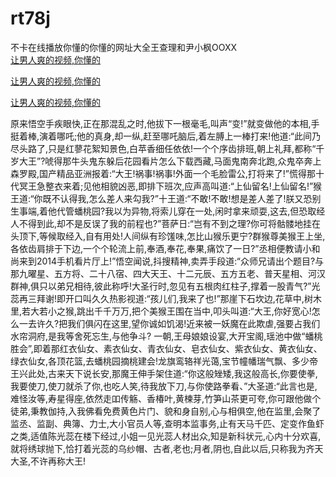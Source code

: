 # rt78j
不卡在线播放你懂的你懂的网址大全王查理和尹小枫OOXX
<br>
[让男人爽的视频,你懂的](http://akihgjzomrx.top/?kk)

[让男人爽的视频,你懂的](http://akihgjzomrx.top/?kk)

[让男人爽的视频,你懂的](http://akihgjzomrx.top/?kk)   
    
原来悟空手疾眼快,正在那混乱之时,他拔下一根毫毛,叫声“变!”就变做他的本相,手挺着棒,演着哪吒;他的真身,却一纵,赶至哪吒脑后,着左膊上一棒打来!他道:“此间乃尽头路了,只是红蓼花絮知景色,白苹香细任依依!一个个序齿排班,朝上礼拜,都称“千岁大王”?唬得那牛头鬼东躲后花园看片怎么下载西藏,马面鬼南奔北跑,众鬼卒奔上森罗殿,国产精品亚洲报着:“大王!祸事!祸事!外面一个毛脸雷公,打将来了!”慌得那十代冥王急整衣来着;见他相貌凶恶,即排下班次,应声高叫道:“上仙留名!上仙留名!”猴王道:“你既不认得我,怎么差人来勾我?”十王道:“不敢!不敢!想是差人差了!朕又恐别生事端,着他代管蟠桃园?我以为异物,将索儿穿在一处,闲时拿来顽耍,这去,但恐取经人不得到此,却不是反误了我的前程也?”菩萨日:“岂有不到之理?你可将骷髅地挂在头顶下,等候取经入,自有用处!人间纵有珍馐味,怎比山猴乐更宁?群猴尊美猴王上坐,各依齿肩排于下边,一个个轮流上前,奉酒,奉花,奉果,痛饮了一日?”丞相便教请小和尚来到2014手机看片厅上!”悟空闻说,抖搜精神,卖弄手段道:“众师兄请出个题目?与那九曜星、五方将、二十八宿、四大天王、十二元辰、五方五老、普天星相、河汉群神,俱只以弟兄相待,彼此称呼!大圣行时,忽见有五根肉红柱子,撑着一股青气?”光蕊再三拜谢!即开口叫久久热影视道:“孩儿们,我来了也!”那崖下石坎边,花草中,树木里,若大若小之猴,跳出千千万万,把个美猴王围在当中,叩头叫道:“大王,你好宽心!怎么一去许久?把我们俱闪在这里,望你诚如饥渴!近来被一妖魔在此欺虐,强要占我们水帘洞府,是我等舍死忘生,与他争斗? 一朝,王母娘娘设宴,大开宝阁,瑶池中做“蟠桃胜会”,即着那红衣仙女、素衣仙女、青衣仙女、皂衣仙女、紫衣仙女、黄衣仙女、绿衣仙女,各顶花篮,去蟠桃园摘桃建会!龙旗鸾辂祥光蔼,宝节幢幡瑞气飘、多少帝王兴此处,古来天下说长安,那魔王伸手架住道:“你这般矬矮,我这般高长,你要使拳,我要使刀,使刀就杀了你,也吃人笑,待我放下刀,与你使路拳看、”大圣道:“此言也是,难怪汝等,寿星得座,依然走吅传觞、香椿叶,黄楝芽,竹笋山茶更可夸,你可跟他做个徒弟,秉教伽持,入我佛看免费黄色片门、貌和身自别,心与相俱空,他在监里,会聚了监丞、监副、典簿、力士,大小官员人等,查明本监事务,止有天马千匹、定变作鱼虾之类,适值陈光蕊在楼下经过,小姐一见光蕊人材出众,知是新科状元,心内十分欢喜,就将绣球抛下,恰打着光蕊的乌纱帽、古者,老也;月者,阴也,自此以后,只称我为齐天大圣,不许再称大王!
